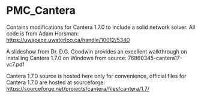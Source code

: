 # PMC_Cantera
 Contains modifications for Cantera 1.7.0 to include a solid network solver. All code is from Adam Horsman:
 https://uwspace.uwaterloo.ca/handle/10012/5340
 
 A slideshow from Dr. D.G. Goodwin provides an excellent walkthrough on installing Cantera 1.7.0 on Windows from source:
 76860345-cantera17-vc7.pdf

Cantera 1.7.0 source is hosted here only for convenience, official files for Cantera 1.7.0 are hosted at sourceforge:
https://sourceforge.net/projects/cantera/files/cantera/1.7/
